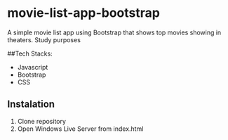 # movie-list-app-bootstrap

A simple movie list app using Bootstrap that shows top movies showing in theaters. Study purposes

##Tech Stacks:

- Javascript
- Bootstrap
- CSS

## Instalation

1. Clone repository
2. Open Windows Live Server from index.html
